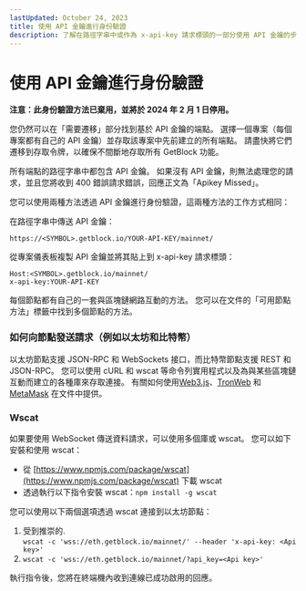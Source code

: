 ```yaml
---
lastUpdated: October 24, 2023
title: 使用 API 金鑰進行身份驗證
description: 了解在路徑字串中或作為 x-api-key 請求標頭的一部分使用 API 金鑰的步驟，以確保不間斷地存取所有 GetBlock 功能。
---
```


# 使用 API 金鑰進行身份驗證

**注意：此身份驗證方法已棄用，並將於 2024 年 2 月 1 日停用。**

您仍然可以在「需要遷移」部分找到基於 API 金鑰的端點。 選擇一個專案（每個專案都有自己的 API 金鑰）並存取該專案中先前建立的所有端點。 請盡快將它們遷移到存取令牌，以確保不間斷地存取所有 GetBlock 功能。

所有端點的路徑字串中都包含 API 金鑰。 如果沒有 API 金鑰，則無法處理您的請求，並且您將收到 400 錯誤請求錯誤，回應正文為「Apikey Missed」。

您可以使用兩種方法透過 API 金鑰進行身份驗證，這兩種方法的工作方式相同：

在路徑字串中傳送 API 金鑰：

```https://<SYMBOL>.getblock.io/YOUR-API-KEY/mainnet/```

從專案儀表板複製 API 金鑰並將其貼上到 x-api-key 請求標頭：

```
Host:<SYMBOL>.getblock.io/mainnet/
x-api-key:YOUR-API-KEY
```

每個節點都有自己的一套與區塊鏈網路互動的方法。 您可以在文件的「可用節點方法」標籤中找到多個節點的方法。

### 如何向節點發送請求（例如以太坊和比特幣）

以太坊節點支援 JSON-RPC 和 WebSockets 接口，而比特幣節點支援 REST 和 JSON-RPC。 您可以使用 cURL 和 wscat 等命令列實用程式以及為與某些區塊鏈互動而建立的各種庫來存取連接。 有關如何使用[Web3.js](https://getblock.io/docs/guides/how-to-connect-to-getblock-with-web3js/)、[TronWeb](https://getblock.io/docs/guides/how-to-connect-to-getblock-with-web3js/) 和 [MetaMask](https://getblock.io/docs/guides/how-to-connect-to-getblock-with-metamask/) 在文件中提供。

### Wscat

如果要使用 WebSocket 傳送資料請求，可以使用多個庫或 wscat。 您可以如下安裝和使用 wscat：

- 從 [https://www.npmjs.com/package/wscat](https://www.npmjs.com/package/wscat) 下載 wscat
- 透過執行以下指令安裝 wscat：```npm install -g wscat```

您可以使用以下兩個選項透過 wscat 連接到以太坊節點：

1. 受到推崇的.\
   ```wscat -c 'wss://eth.getblock.io/mainnet/' --header 'x-api-key: <Api key>'```
2. ```wscat -c 'wss://eth.getblock.io/mainnet/?api_key=<Api key>'```

執行指令後，您將在終端機內收到連線已成功啟用的回應。
